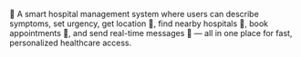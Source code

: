 🏥 A smart hospital management system where users can describe symptoms, set urgency, get location 📍, find nearby hospitals 🏨, book appointments 📅, and send real-time messages 💬 — all in one place for fast, personalized healthcare access.
